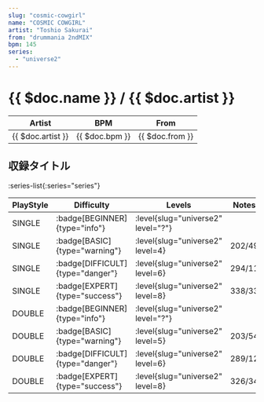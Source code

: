 ```yaml
---
slug: "cosmic-cowgirl"
name: "COSMIC COWGIRL"
artist: "Toshio Sakurai"
from: "drummania 2ndMIX"
bpm: 145
series:
  - "universe2"
---
```


# {{ $doc.name }} / {{ $doc.artist }}

|Artist|BPM|From|
|------|---|----|
|{{ $doc.artist }}|{{ $doc.bpm }}|{{ $doc.from }}|

## 収録タイトル

:series-list{:series="series"}

|PlayStyle|Difficulty|Levels|Notes|Movie|
|---------|----------|------|-----|-----|
|SINGLE| :badge[BEGINNER]{type="info"}|<div class="field is-grouped is-grouped-multiline"> :level{slug="universe2" level="?"}</div>|||
|SINGLE| :badge[BASIC]{type="warning"}|<div class="field is-grouped is-grouped-multiline"> :level{slug="universe2" level=4}</div>|202/49||
|SINGLE| :badge[DIFFICULT]{type="danger"}|<div class="field is-grouped is-grouped-multiline"> :level{slug="universe2" level=6}</div>|294/11||
|SINGLE| :badge[EXPERT]{type="success"}|<div class="field is-grouped is-grouped-multiline"> :level{slug="universe2" level=8}</div>|338/33||
|DOUBLE| :badge[BEGINNER]{type="info"}|<div class="field is-grouped is-grouped-multiline"> :level{slug="universe2" level="?"}</div>|||
|DOUBLE| :badge[BASIC]{type="warning"}|<div class="field is-grouped is-grouped-multiline"> :level{slug="universe2" level=5}</div>|203/54||
|DOUBLE| :badge[DIFFICULT]{type="danger"}|<div class="field is-grouped is-grouped-multiline"> :level{slug="universe2" level=6}</div>|289/12||
|DOUBLE| :badge[EXPERT]{type="success"}|<div class="field is-grouped is-grouped-multiline"> :level{slug="universe2" level=8}</div>|326/34||
